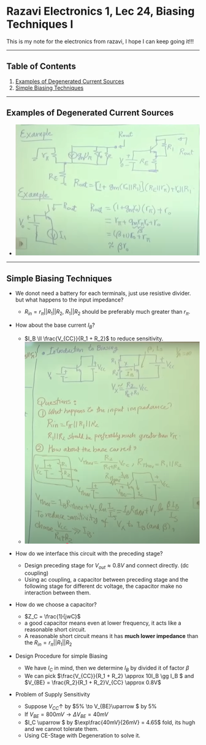 # Razavi Electronics 1, Lec 24, Biasing Techniques I

This is my note for the electronics from razavi, I hope I can keep going it!!!

---

## Table of Contents

1. [Examples of Degenerated Current Sources](#examples-of-degenerated-current-sources)
2. [Simple Biasing Techniques](#simple-biasing-techniques)






---
## Examples of Degenerated Current Sources
+ ![Examples of Degenerated Current Sources](/images/ExamplesDegeneratedCurrentSources.png)

---
## Simple Biasing Techniques
+ We donot need a battery for each terminals, just use resistive divider. but what happens to the input impedance?
    + $R_{in} = r_\pi||R_1||R_2$, $R_1||R_2$ should be preferably much greater than $r_\pi$.

+ How about the base current $I_B$?
    + $I_B \ll \frac{V_{CC}}{R_1 + R_2}$ to reduce sensitivity.
    + ![](/images/BiasingCEbipolar.png)

+ How do we interface this circuit with the preceding stage?
    + Design preceding stage for $V_{out} \approx 0.8 V$ and connect directly. (dc coupling)
    + Using ac coupling, a capacitor between preceding stage and the following stage for different dc voltage, the capacitor make no interaction between them.

+ How do we choose a capacitor?
    + $Z_C = \frac{1}{jwC}$
    + a good capacitor means even at lower frequency, it acts like a reasonable short circuit.
    + A reasonable short circuit means it has **much lower impedance** than the $R_{in} = r_\pi||R_1||R_2$

+ Design Procedure for simple Biasing 
    + We have $I_C$ in mind, then we determine $I_B$ by divided it of factor $\beta$
    + We can pick $\frac{V_{CC}}{R_1 + R_2} \approx 10I_B \gg I_B $ and $V_{BE} = \frac{R_2}{R_1 + R_2}V_{CC} \approx 0.8V$

+ Problem of Supply Sensitivity
    + Suppose $V_{CC}\uparrow$ by $5\% \to V_{BE}\uparrow $ by $5\%$
    + If $V_{BE} = 800mV \to \Delta V_{BE} = 40mV$
    + $I_C \uparrow $ by $\exp\frac{40mV}{26mV} = 4.65$ fold, its hugh and we cannot tolerate them.
    + Using CE-Stage with Degeneration to solve it.



    
    
